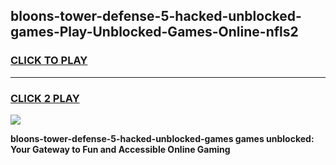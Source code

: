 
## bloons-tower-defense-5-hacked-unblocked-games-Play-Unblocked-Games-Online-nfls2
<h3>
<a href="https://premium76.site?title=bloons-tower-defense-5-hacked-unblocked-games&ref=25A">CLICK TO PLAY</a></h3>
<hr>

<h3>
<a href="https://premium76.site?title=bloons-tower-defense-5-hacked-unblocked-games&ref=25A">CLICK 2 PLAY</a>
  
</h3>

<a href="https://premium76.site?title=bloons-tower-defense-5-hacked-unblocked-games&ref=25A"><img src="https://clearcache.store/games.png"></a>


**bloons-tower-defense-5-hacked-unblocked-games games unblocked: Your Gateway to Fun and Accessible Online Gaming**
